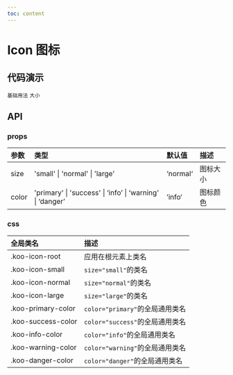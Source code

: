 ```yaml
---
toc: content
---
```


# Icon 图标

## 代码演示

<code src="./demo/BasicUsage.tsx">基础用法</code>
<code src="./demo/Size.tsx">大小</code>

## API

### props

| 参数  | 类型                                                      | 默认值   | 描述     |
| :---- | :-------------------------------------------------------- | :------- | :------- |
| size  | 'small' \| 'normal' \| 'large'                            | ‘normal‘ | 图标大小 |
| color | 'primary' \| 'success' \| ‘info’ \| ‘warning’ \| ‘danger’ | ’info‘   | 图标颜色 |

### css

| 全局类名           | 描述                            |
| :----------------- | :------------------------------ |
| .koo-icon-root     | 应用在根元素上类名              |
| .koo-icon-small    | `size="small"`的类名            |
| .koo-icon-normal   | `size="normal"`的类名           |
| .koo-icon-large    | `size="large"`的类名            |
| .koo-primary-color | `color="primary"`的全局通用类名 |
| .koo-success-color | `color="success"`的全局通用类名 |
| .koo-info-color    | `color="info"`的全局通用类名    |
| .koo-warning-color | `color="warning"`的全局通用类名 |
| .koo-danger-color  | `color="danger"`的全局通用类名  |
